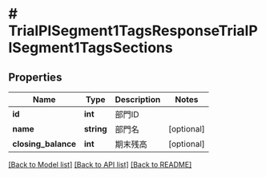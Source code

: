 # # TrialPlSegment1TagsResponseTrialPlSegment1TagsSections

## Properties

Name | Type | Description | Notes
------------ | ------------- | ------------- | -------------
**id** | **int** | 部門ID |
**name** | **string** | 部門名 | [optional]
**closing_balance** | **int** | 期末残高 | [optional]

[[Back to Model list]](../../README.md#models) [[Back to API list]](../../README.md#endpoints) [[Back to README]](../../README.md)
